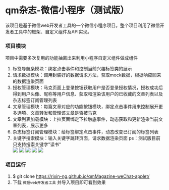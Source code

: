 
# qm杂志-微信小程序（测试版）
该项目是基于微信web开发者工具的一个微信小程序项目。整个项目利用了微信开发者工具中的框架、自定义组件及API实现。
 
### 项目模块
项目中需要多次复用的功能抽离出来利用小程序自定义组件做成组件
1. 标签导航条模块：绑定点击事件和控制当前兴趣标签类的展示
2. 请求数据模块：调用封装好的数据请求方法，获取mock数据，根据响应回来的数据渲染页面
3. 授权管理模块：马克页面上登录按钮获取用户是否登录授权情况，授权成功后得到用户头像、昵称等用户信息、获取和渲染该用户的已收藏的文章列表以及杂志标签订阅管理列表
4. 文章管理模块：每篇文章对应的功能按钮模块，绑定点击事件用来控制展开更多选项、文章转发和管理该文章是否被马克
5. 文章列表加载模块：上拉页面绑定下拉触底事件，动态获取和更新渲染当前文章列表，展示更多
6. 杂志标签订阅管理模块：给标签绑定点击事件，动态改变已订阅的标签列表
7. 关键字搜索模块：输入关键字跳转页面，请求数据渲染页面
ps：测试版目前只支持搜索关键字"读书"  
![](https://github.com/rixin-Ng/qmMagazine-weChat-applet/raw/master/showImg/1.png)
![](https://github.com/rixin-Ng/qmMagazine-weChat-applet/raw/master/showImg/2.png)
![](https://github.com/rixin-Ng/qmMagazine-weChat-applet/raw/master/showImg/4.png)
![](https://github.com/rixin-Ng/qmMagazine-weChat-applet/raw/master/showImg/5.png)
![](https://github.com/rixin-Ng/qmMagazine-weChat-applet/raw/master/showImg/6.png)  

### 项目运行
1. $ git clone https://rixin-ng.github.io/qmMagazine-weChat-applet/
2. 下载 `微信web开发者工具` 并导入项目即可看到效果
